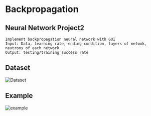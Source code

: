 # Backpropagation 
## Neural Network Project2
    Implement backpropagation neural network with GUI 
    Input: Data, learning rate, ending condition, layers of netwok, neutrons of each network
    Output: testing/training success rate
## Dataset
![Dataset](./dataset)
## Example
![example](example1.jpg)
